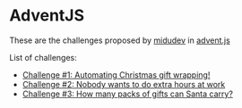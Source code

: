 # AdventJS

These are the challenges proposed by [midudev](https://github.com/midudev) in [advent.js](https://adventjs.dev/)

List of challenges:

* [Challenge #1: Automating Christmas gift wrapping!](https://adventjs.dev/challenges/2022/1)
* [Challenge #2: Nobody wants to do extra hours at work](https://adventjs.dev/challenges/2022/2)
* [Challenge #3: How many packs of gifts can Santa carry?](https://adventjs.dev/challenges/2022/3)

